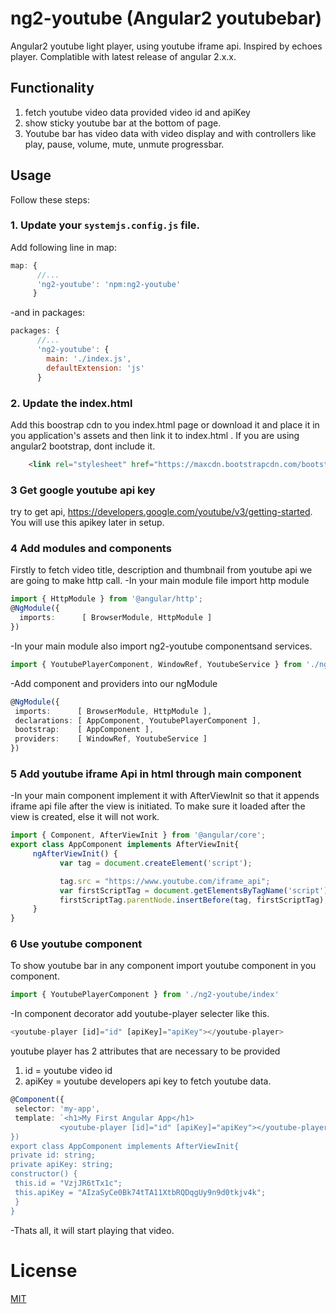 # ng2-youtube (Angular2 youtubebar)
Angular2 youtube light player, using youtube iframe api. Inspired by echoes player. Complatible with latest release of angular 2.x.x.

## Functionality
1. fetch youtube video data provided video id and apiKey
2. show sticky youtube bar at the bottom of page.
3. Youtube bar has video data with video display and with controllers like play, pause, volume, mute, unmute progressbar.

## Usage
Follow these steps:

### 1. Update your `systemjs.config.js` file.
Add following line in map:

```js
map: {
      //...
      'ng2-youtube': 'npm:ng2-youtube'
     }
```
-and in packages:

```js
packages: {
      //...
      'ng2-youtube': {
        main: './index.js',
        defaultExtension: 'js'
      }
```

### 2. Update the index.html
Add this boostrap cdn to you index.html page or download it and place it in you application's assets and then link it to index.html . If you are using angular2 bootstrap, dont include it.
```html
    <link rel="stylesheet" href="https://maxcdn.bootstrapcdn.com/bootstrap/3.3.7/css/bootstrap.min.css">
```

### 3 Get google youtube api key
try to get api, https://developers.google.com/youtube/v3/getting-started. You will use this apikey later in setup.

### 4 Add modules and components
Firstly to fetch video title, description and thumbnail from youtube api we are going to make http call.
 -In your main module file import http module
```ts
import { HttpModule } from '@angular/http';
@NgModule({
  imports:      [ BrowserModule, HttpModule ]
})
```
 -In your main module also import ng2-youtube componentsand services.
```ts
import { YoutubePlayerComponent, WindowRef, YoutubeService } from './ng2-youtube/index';
```
 -Add component and providers into our ngModule
 ```ts
 @NgModule({
  imports:      [ BrowserModule, HttpModule ],
  declarations: [ AppComponent, YoutubePlayerComponent ],
  bootstrap:    [ AppComponent ],
  providers:    [ WindowRef, YoutubeService ]
})
 ```
 ### 5 Add youtube iframe Api in html through main component
 -In your main component implement it with AfterViewInit so that it appends iframe api file after the view is initiated. To make sure it loaded after the view is created, else it will not work.
 ```ts
import { Component, AfterViewInit } from '@angular/core';
export class AppComponent implements AfterViewInit{
      ngAfterViewInit() {
            var tag = document.createElement('script');

            tag.src = "https://www.youtube.com/iframe_api";
            var firstScriptTag = document.getElementsByTagName('script')[0];
            firstScriptTag.parentNode.insertBefore(tag, firstScriptTag);
      }
}
```
 ### 6 Use youtube component
 To show youtube bar in any component import youtube component in you component.
 
 ```ts
 import { YoutubePlayerComponent } from './ng2-youtube/index'
 ```
 -In component decorator add youtube-player selecter like this.
 ```ts
 <youtube-player [id]="id" [apiKey]="apiKey"></youtube-player>
 ```
 youtube player has 2 attributes that are necessary to be provided
 1. id = youtube video id
 2. apiKey = youtube developers api key to fetch youtube data.
 
 ```ts
 @Component({
  selector: 'my-app',
  template: `<h1>My First Angular App</h1>
            <youtube-player [id]="id" [apiKey]="apiKey"></youtube-player>
})
export class AppComponent implements AfterViewInit{
 private id: string;
 private apiKey: string;
 constructor() {
  this.id = "VzjJR6tTx1c";
  this.apiKey = "AIzaSyCe0Bk74tTA11XtbRQDqgUy9n9d0tkjv4k";
  }
}
```

-Thats all, it will start playing that video.


# License
 [MIT](/LICENSE)
